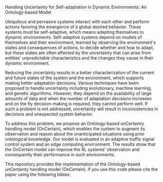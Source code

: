 Handling Uncertainty for Self-adaptation in Dynamic Environments: An Ontology-based Model

Ubiquitous and pervasive systems interact with each other and perform actions favoring the emergence of a global desired behavior. These systems must be self-adaptive, which means adapting themselves to dynamic environments. Self-adaptive systems depend on models of themselves and their environment, learned by observing the environment's states and consequences of actions, to decide whether and how to adapt, but these states are often affected by the uncertainty that can arise from entities' unpredictable characteristics and the changes they cause in their dynamic environment. 

Reducing the uncertainty results in a better characterization of the current and future states of the system and the environment, which supports making better adaptation decisions. Various techniques have been proposed to handle uncertainty including evolutionary, machine learning, and genetic algorithms. However, they depend on the availability of large amounts of data and when the number of adaptation decisions increases and on the fly decision-making is required, they cannot perform well. If such a problem is not addressed, uncertainty will result in inconsistencies in decisions and unexpected system behavior.

To address this problem, we propose an Ontology-based unCertainty handling model (OnCertain), which enables the system to augment its observation and reason about the unanticipated situations using prior ontological knowledge. Our model is evaluated in an adaptive traffic signal control system and an edge computing environment. The results show that the OnCertain model can improve the RL systems' observation and consequently their performance in such environments. 

This repository provides the implementation of the Ontology-based unCertainty handling model (OnCertain). If you use this code please cite the paper using the following bibtex:


